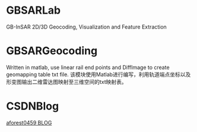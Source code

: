 # GBSARLab
GB-InSAR 2D/3D Geocoding, Visualization and Feature Extraction
# GBSARGeocoding
Written in matlab, use linear rail end points and DiffImage to create geomapping table txt file. 
该模块使用Matlab进行编写，利用轨道端点坐标以及形变图输出二维雷达图映射至三维空间的txt映射表。
# CSDNBlog
[aforest0459 BLOG](https://blog.csdn.net/weixin_41661099)
